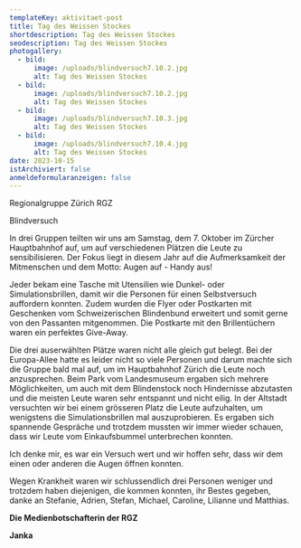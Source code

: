 ```yaml
---
templateKey: aktivitaet-post
title: Tag des Weissen Stockes
shortdescription: Tag des Weissen Stockes
seodescription: Tag des Weissen Stockes
photogallery:
  - bild:
      image: /uploads/blindversuch7.10.2.jpg
      alt: Tag des Weissen Stockes
  - bild:
      image: /uploads/blindversuch7.10.2.jpg
      alt: Tag des Weissen Stockes
  - bild:
      image: /uploads/blindversuch7.10.3.jpg
      alt: Tag des Weissen Stockes
  - bild:
      image: /uploads/blindversuch7.10.4.jpg
      alt: Tag des Weissen Stockes
date: 2023-10-15
istArchiviert: false
anmeldeformularanzeigen: false
---
```

<!--StartFragment-->

Regionalgruppe Zürich RGZ

Blindversuch

In drei Gruppen teilten wir uns am Samstag, dem 7. Oktober im Zürcher Hauptbahnhof auf, um auf verschiedenen Plätzen die Leute zu sensibilisieren. Der Fokus liegt in diesem Jahr auf die Aufmerksamkeit der Mitmenschen und dem Motto: Augen auf - Handy aus!

Jeder bekam eine Tasche mit Utensilien wie Dunkel- oder Simulationsbrillen, damit wir die Personen für einen Selbstversuch auffordern konnten. Zudem wurden die Flyer oder Postkarten mit Geschenken vom Schweizerischen Blindenbund erweitert und somit gerne von den Passanten mitgenommen. Die Postkarte mit den Brillentüchern waren ein perfektes Give-Away.

Die drei auserwählten Plätze waren nicht alle gleich gut belegt. Bei der Europa-Allee hatte es leider nicht so viele Personen und darum machte sich die Gruppe bald mal auf, um im Hauptbahnhof Zürich die Leute noch anzusprechen. Beim Park vom Landesmuseum ergaben sich mehrere Möglichkeiten, um auch mit dem Blindenstock noch Hindernisse abzutasten und die meisten Leute waren sehr entspannt und nicht eilig. In der Altstadt versuchten wir bei einem grösseren Platz die Leute aufzuhalten, um wenigstens die Simulationsbrillen mal auszuprobieren. Es ergaben sich spannende Gespräche und trotzdem mussten wir immer wieder schauen, dass wir Leute vom Einkaufsbummel unterbrechen konnten.

Ich denke mir, es war ein Versuch wert und wir hoffen sehr, dass wir dem einen oder anderen die Augen öffnen konnten.

Wegen Krankheit waren wir schlussendlich drei Personen weniger und trotzdem haben diejenigen, die kommen konnten, ihr Bestes gegeben, danke an Stefanie, Adrien, Stefan, Michael, Caroline, Lilianne und Matthias.

**Die Medienbotschafterin der RGZ**

**Janka**

<!--EndFragment-->